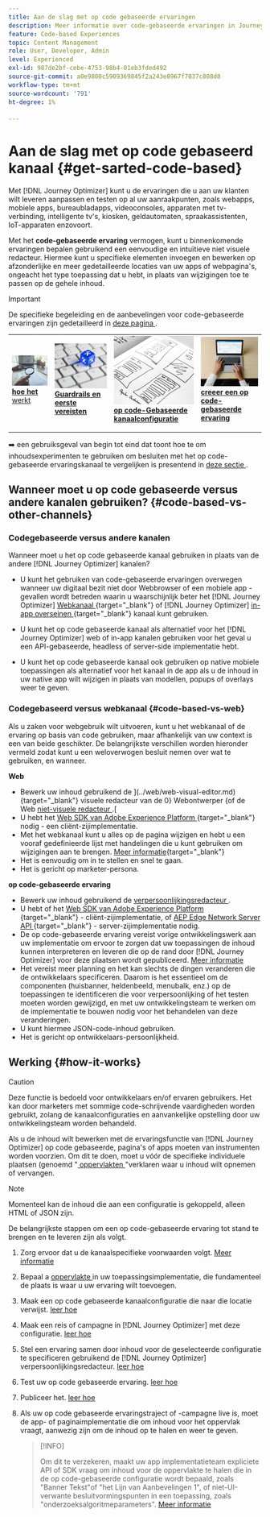 ```yaml
---
title: Aan de slag met op code gebaseerde ervaringen
description: Meer informatie over code-gebaseerde ervaringen in Journey Optimizer
feature: Code-based Experiences
topic: Content Management
role: User, Developer, Admin
level: Experienced
exl-id: 987de2bf-cebe-4753-98b4-01eb3fded492
source-git-commit: a0e9800c5909369845f2a243e8967f7037c808d8
workflow-type: tm+mt
source-wordcount: '791'
ht-degree: 1%

---
```


# Aan de slag met op code gebaseerd kanaal {#get-sarted-code-based}

Met [!DNL Journey Optimizer] kunt u de ervaringen die u aan uw klanten wilt leveren aanpassen en testen op al uw aanraakpunten, zoals webapps, mobiele apps, bureaubladapps, videoconsoles, apparaten met tv-verbinding, intelligente tv&#39;s, kiosken, geldautomaten, spraakassistenten, IoT-apparaten enzovoort.

Met het **code-gebaseerde ervaring** vermogen, kunt u binnenkomende ervaringen bepalen gebruikend een eenvoudige en intuïtieve niet visuele redacteur. Hiermee kunt u specifieke elementen invoegen en bewerken op afzonderlijke en meer gedetailleerde locaties van uw apps of webpagina&#39;s, ongeacht het type toepassing dat u hebt, in plaats van wijzigingen toe te passen op de gehele inhoud.

<!--[!DNL Journey Optimizer] allows you to compose and deliver content on any inbound device in a developer-focused workflow. You can leverage all the personalization capabilities, and preview what will be published. The content can be static (images, text, JSON, HTML) or dynamic (offers, decisions, recommendations). You can also insert custom content actions in your omni-channel journeys.-->

>[!IMPORTANT]
>
>De specifieke begeleiding en de aanbevelingen voor code-gebaseerde ervaringen zijn gedetailleerd in [ deze pagina ](code-based-prerequisites.md).


<!--Discover the detailed steps to create a code-based campaign in this video.-->

<table style="table-layout:fixed"><tr style="border: 0;">
<td>
<a href="#how-it-works">
<img alt="Lood" src="../assets/do-not-localize/privacy-audit.jpeg">
</a>
<div><a href="#how-it-works"><strong> hoe het </strong> werkt
</div>
<p>
</td>
<td>
<a href="code-based-prerequisites.md">
<img alt="Validatie" src="../assets/do-not-localize/web-prerequisites.jpg">
</a>
<div>
<a href="code-based-prerequisites.md"><strong> Guardrails en eerste vereisten </strong></a>
</div>
<p>
</td>
<td>
<a href="code-based-configuration.md">
<img alt="Validatie" src="../assets/do-not-localize/web-design.jpg">
</a>
<div>
<a href="code-based-implementation-samples.md"><strong> op code-Gebaseerde kanaalconfiguratie </strong></a>
</div>
<p>
</td>
<td>
<a href="create-code-based.md#create-code-based-campaign">
<img alt="Onfrequent" src="../assets/do-not-localize/web-create.jpg">
</a>
<div>
<a href="create-code-based.md#create-code-based-campaign"><strong> creeer een op code-gebaseerde ervaring </strong></a>
</div>
<p></td>
</tr></table>

<!--[Learn how to create a code-based campaign in this video](#video)-->

➡️ een gebruiksgeval van begin tot eind dat toont hoe te om inhoudsexperimenten te gebruiken om besluiten met het op code-gebaseerde ervaringskanaal te vergelijken is presentend in [ deze sectie ](experience-decisioning-uc.md).

## Wanneer moet u op code gebaseerde versus andere kanalen gebruiken? {#code-based-vs-other-channels}

### Codegebaseerde versus andere kanalen

Wanneer moet u het op code gebaseerde kanaal gebruiken in plaats van de andere [!DNL Journey Optimizer] kanalen?

* U kunt het gebruiken van code-gebaseerde ervaringen overwegen wanneer uw digitaal bezit niet door Webbrowser of een mobiele app - gevallen wordt betreden waarin u waarschijnlijk beter het [!DNL Journey Optimizer] [ Webkanaal ](../web/get-started-web.md){target="_blank"} of [!DNL Journey Optimizer] [ in-app overseinen ](../in-app/get-started-in-app.md){target="_blank"} kanaal kunt gebruiken.

<!--* You can use the code-based channel as an alternative to the [!DNL Journey Optimizer] web channel if your website cannot be loaded into the [web designer](../web/web-visual-editor.md){target="_blank"} visual editor or if you cannot use the [browser extension](../web/web-prerequisites.md#visual-authoring-prerequisites){target="_blank"} that powers visual authoring for web channel.-->

* U kunt het op code gebaseerde kanaal als alternatief voor het [!DNL Journey Optimizer] web of in-app kanalen gebruiken voor het geval u een API-gebaseerde, headless of server-side implementatie hebt.

* U kunt het op code gebaseerde kanaal ook gebruiken op native mobiele toepassingen als alternatief voor het kanaal in de app als u de inhoud in uw native app wilt wijzigen in plaats van modellen, popups of overlays weer te geven.

### Codegebaseerd versus webkanaal {#code-based-vs-web}

Als u zaken voor webgebruik wilt uitvoeren, kunt u het webkanaal of de ervaring op basis van code gebruiken, maar afhankelijk van uw context is een van beide geschikter. De belangrijkste verschillen worden hieronder vermeld zodat kunt u een weloverwogen besluit nemen over wat te gebruiken, en wanneer.

**Web**

* Bewerk uw inhoud gebruikend de ](../web/web-visual-editor.md){target="_blank"} visuele redacteur van de 0} Webontwerper {of de Web [ niet-visuele redacteur ](../web/web-non-visual-editor.md).[
* U hebt het [ Web SDK van Adobe Experience Platform ](https://experienceleague.adobe.com/docs/platform-learn/implement-web-sdk/overview.html) {target="_blank"} nodig - een cliënt-zijimplementatie.
  <!--* You need the [Adobe Experience Cloud Visual Editing Helper](https://chrome.google.com/webstore/detail/adobe-experience-cloud-vi/kgmjjkfjacffaebgpkpcllakjifppnca){target="_blank"} extension installed on your web browser. [Learn more](../web/web-prerequisites.md){target="_blank"}-->
* Met het webkanaal kunt u alles op de pagina wijzigen en hebt u een vooraf gedefinieerde lijst met handelingen die u kunt gebruiken om wijzigingen aan te brengen. [Meer informatie](../web/web-visual-editor.md){target="_blank"}
* Het is eenvoudig om in te stellen en snel te gaan.
* Het is gericht op marketer-persona.

**op code-gebaseerde ervaring**

* Bewerk uw inhoud gebruikend de [ verpersoonlijkingsredacteur ](create-code-based.md#edit-code).
* U hebt of het [ Web SDK van Adobe Experience Platform ](https://experienceleague.adobe.com/docs/platform-learn/implement-web-sdk/overview.html) {target="_blank"} - cliënt-zijimplementatie, of [ AEP Edge Network Server API ](https://experienceleague.adobe.com/docs/experience-platform/edge-network-server-api/data-collection/interactive-data-collection.html) {target="_blank"} - server-zijimplementatie nodig.
* De op code-gebaseerde ervaring vereist vorige ontwikkelingswerk aan uw implementatie om ervoor te zorgen dat uw toepassingen de inhoud kunnen interpreteren en leveren die op de rand door [!DNL Journey Optimizer] voor deze plaatsen wordt gepubliceerd. [Meer informatie](code-based-surface.md)
* Het vereist meer planning en het kan slechts de dingen veranderen die de ontwikkelaars specificeren. Daarom is het essentieel om de componenten (huisbanner, heldenbeeld, menubalk, enz.) op de toepassingen te identificeren die voor verpersoonlijking of het testen moeten worden gewijzigd, en met uw ontwikkelingsteam te werken om de implementatie te bouwen nodig voor het behandelen van deze veranderingen.
* U kunt hiermee JSON-code-inhoud gebruiken.
* Het is gericht op ontwikkelaars-persoonlijkheid.

## Werking {#how-it-works}

>[!CAUTION]
>
>Deze functie is bedoeld voor ontwikkelaars en/of ervaren gebruikers. Het kan door marketers met sommige code-schrijvende vaardigheden worden gebruikt, zolang de kanaalconfiguraties en aanvankelijke opstelling door uw ontwikkelingsteam worden behandeld.

Als u de inhoud wilt bewerken met de ervaringsfunctie van [!DNL Journey Optimizer] op code gebaseerde, pagina&#39;s of apps moeten van instrumenten worden voorzien. Om dit te doen, moet u vóór de specifieke individuele plaatsen (genoemd &quot;[ oppervlakten ](code-based-surface.md)&quot;verklaren waar u inhoud wilt opnemen of vervangen.

>[!NOTE]
>
>Momenteel kan de inhoud die aan een configuratie is gekoppeld, alleen HTML of JSON zijn.

De belangrijkste stappen om een op code-gebaseerde ervaring tot stand te brengen en te leveren zijn als volgt.

1. Zorg ervoor dat u de kanaalspecifieke voorwaarden volgt. [Meer informatie](code-based-prerequisites.md)

1. Bepaal a [ oppervlakte ](code-based-surface.md#surface-definition) in uw toepassingsimplementatie, die fundamenteel de plaats is waar u uw ervaring wilt toevoegen.

1. Maak een op code gebaseerde kanaalconfiguratie die naar die locatie verwijst. [ leer hoe ](code-based-configuration.md#create-code-based-configuration)

1. Maak een reis of campagne in [!DNL Journey Optimizer] met deze configuratie. [ leer hoe ](create-code-based.md#create-code-based-campaign)

1. Stel een ervaring samen door inhoud voor de geselecteerde configuratie te specificeren gebruikend de [!DNL Journey Optimizer] verpersoonlijkingsredacteur. [ leer hoe ](create-code-based.md#edit-code)

1. Test uw op code gebaseerde ervaring. [ leer hoe ](test-code-based.md)

1. Publiceer het. [ leer hoe ](publish-code-based.md)

1. Als uw op code gebaseerde ervaringstraject of -campagne live is, moet de app- of paginaimplementatie die om inhoud voor het oppervlak vraagt, aanwezig zijn om de inhoud op te halen en weer te geven.

   >[!INFO]
   >
   >Om dit te verzekeren, maakt uw app implementatieteam expliciete API of SDK vraag om inhoud voor de oppervlakte te halen die in de op code-gebaseerde configuratie wordt bepaald, zoals &quot;Banner Tekst&quot;of &quot;het Lijn van Aanbevelingen 1&quot;, of niet-UI-verwante besluitvormingspunten in een toepassing, zoals &quot;onderzoeksalgoritmeparameters&quot;. <!--In this case, the implementation team is responsible for rendering or otherwise interpreting and acting on the returned content.--> [Meer informatie](code-based-implementation-samples.md)

